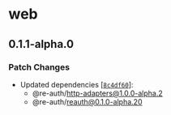 # web

## 0.1.1-alpha.0

### Patch Changes

- Updated dependencies [[`8c4df60`](https://github.com/SOG-web/reauth/commit/8c4df60440899c162a8a40e83d9df5325c91c80f)]:
  - @re-auth/http-adapters@1.0.0-alpha.2
  - @re-auth/reauth@0.1.0-alpha.20
